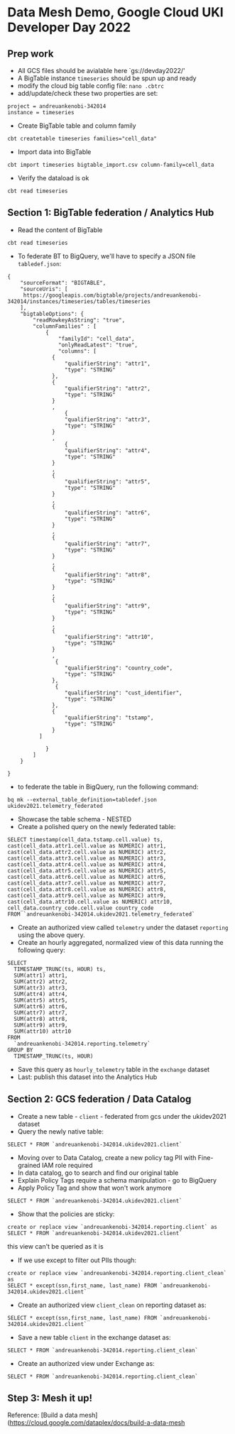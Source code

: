 # Data Mesh Demo, Google Cloud UKI Developer Day 2022

## Prep work

- All GCS files should be avialable here `gs://devday2022/'
- A BigTable instance `timeseries` should be spun up and ready
- modify the cloud big table config file: `nano .cbtrc`
- add/update/check these two properties are set:
```
project = andreuankenobi-342014
instance = timeseries
```
- Create BigTable table and column family
```
cbt createtable timeseries families="cell_data"
```
- Import data into BigTable
```
cbt import timeseries bigtable_import.csv column-family=cell_data
```
- Verify the dataload is ok
```
cbt read timeseries
```


## Section 1: BigTable federation / Analytics Hub
- Read the content of BigTable 
```
cbt read timeseries
```
- To federate BT to BigQuery, we'll have to specify a JSON file `tabledef.json`:
```
{
    "sourceFormat": "BIGTABLE",
    "sourceUris": [
     https://googleapis.com/bigtable/projects/andreuankenobi-342014/instances/timeseries/tables/timeseries
    ],
    "bigtableOptions": {
        "readRowkeyAsString": "true",
        "columnFamilies" : [
            {
                "familyId": "cell_data",
                "onlyReadLatest": "true",
                "columns": [
              {
                  "qualifierString": "attr1",
                  "type": "STRING"
              },
              {
                  "qualifierString": "attr2",
                  "type": "STRING"
              }
              ,
                  {
                  "qualifierString": "attr3",
                  "type": "STRING"
              }
              ,
                  {
                  "qualifierString": "attr4",
                  "type": "STRING"
              }
              ,
              {
                  "qualifierString": "attr5",
                  "type": "STRING"
              }
              ,
              {
                  "qualifierString": "attr6",
                  "type": "STRING"
              }
              ,
              {
                  "qualifierString": "attr7",
                  "type": "STRING"
              }
              ,
              {
                  "qualifierString": "attr8",
                  "type": "STRING"
              }
              ,
              {
                  "qualifierString": "attr9",
                  "type": "STRING"
              }
              ,
              {
                  "qualifierString": "attr10",
                  "type": "STRING"
              }
              ,
               {
                  "qualifierString": "country_code",
                  "type": "STRING"
              },
               {
                  "qualifierString": "cust_identifier",
                  "type": "STRING"
              },
              {
                  "qualifierString": "tstamp",
                  "type": "STRING"
              }
          ]

            }
        ]
    }
    
}
```
- to federate the table in BigQuery, run the following command: 
```
bq mk --external_table_definition=tabledef.json ukidev2021.telemetry_federated
```
- Showcase the table schema - NESTED
- Create a polished query on the newly federated table:
```
SELECT timestamp(cell_data.tstamp.cell.value) ts,
cast(cell_data.attr1.cell.value as NUMERIC) attr1,
cast(cell_data.attr2.cell.value as NUMERIC) attr2,
cast(cell_data.attr3.cell.value as NUMERIC) attr3,
cast(cell_data.attr4.cell.value as NUMERIC) attr4,
cast(cell_data.attr5.cell.value as NUMERIC) attr5,
cast(cell_data.attr6.cell.value as NUMERIC) attr6,
cast(cell_data.attr7.cell.value as NUMERIC) attr7,
cast(cell_data.attr8.cell.value as NUMERIC) attr8,
cast(cell_data.attr9.cell.value as NUMERIC) attr9,
cast(cell_data.attr10.cell.value as NUMERIC) attr10,
cell_data.country_code.cell.value country_code
FROM `andreuankenobi-342014.ukidev2021.telemetry_federated`
```
- Create an authorized view called `telemetry` under the dataset `reporting` using the above query.
- Create an hourly aggregated, normalized view of this data running the following query:
```
SELECT
  TIMESTAMP_TRUNC(ts, HOUR) ts,
  SUM(attr1) attr1,
  SUM(attr2) attr2,
  SUM(attr3) attr3,
  SUM(attr4) attr4,
  SUM(attr5) attr5,
  SUM(attr6) attr6,
  SUM(attr7) attr7,
  SUM(attr8) attr8,
  SUM(attr9) attr9,
  SUM(attr10) attr10
FROM
  `andreuankenobi-342014.reporting.telemetry`
GROUP BY
  TIMESTAMP_TRUNC(ts, HOUR)
```
- Save this query as `hourly_telemetry` table in the `exchange` dataset
- Last: publish this dataset into the Analytics Hub

## Section 2: GCS federation /  Data Catalog
- Create a new table - `client` - federated from gcs under the ukidev2021 dataset
- Query the newly native table:
```
SELECT * FROM `andreuankenobi-342014.ukidev2021.client`
```
- Moving over to Data Catalog, create a new policy tag PII with Fine-grained IAM role required
- In data catalog, go to search and find our original table
- Explain Policy Tags require a schema manipulation - go to BigQuery
- Apply Policy Tag and show that won't work anymore
```
SELECT * FROM `andreuankenobi-342014.ukidev2021.client`
```
- Show that the policies are sticky: 
```
create or replace view `andreuankenobi-342014.reporting.client` as
SELECT * FROM `andreuankenobi-342014.ukidev2021.client`
```
this view can't be queried as it is
- If we use except to filter out PIIs though: 
```
create or replace view `andreuankenobi-342014.reporting.client_clean` as
SELECT * except(ssn,first_name, last_name) FROM `andreuankenobi-342014.ukidev2021.client`
```


- Create an authorized view `client_clean` on reporting dataset as: 
```
SELECT * except(ssn,first_name, last_name) FROM `andreuankenobi-342014.ukidev2021.client`
```
- Save a new table `client` in the exchange dataset as:
```
SELECT * FROM `andreuankenobi-342014.reporting.client_clean` 
```
- Create an authorized view under Exchange as: 
```
SELECT * FROM `andreuankenobi-342014.reporting.client_clean`
```



## Step 3: Mesh it up!
Reference: [Build a data mesh](https://cloud.google.com/dataplex/docs/build-a-data-mesh
